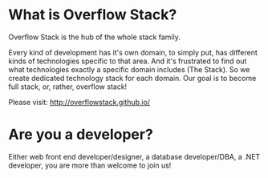 # What is Overflow Stack?
Overflow Stack is the hub of the whole stack family.

Every kind of development has it's own domain, to simply put, has different kinds of technologies specific to that area. And it's frustrated to find out what technologies exactly a specific domain includes (The Stack). So we create dedicated technology stack for each domain. Our goal is to become full stack, or, rather, overflow stack!

Please visit:
http://overflowstack.github.io/


# Are you a developer?
Either web front end developer/designer, a database developer/DBA, a .NET developer, you are more than welcome to join us!

